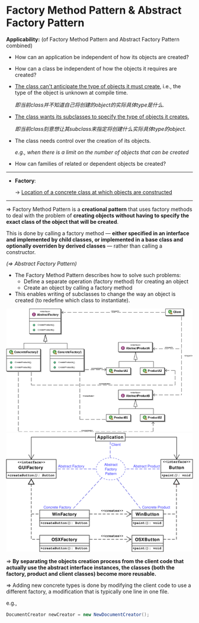 # Factory Method Pattern & Abstract Factory Pattern

**Applicability:** (of Factory Method Pattern and Abstract Factory Pattern combined)

- How can an application be independent of how its objects are created?

- How can a class be independent of how the objects it requires are created?

- <u>The class can't anticipate the type of objects it must create</u>, i.e., the type of the object is unknown at compile time.

  *即当前class并不知道自己将创建的object的实际具体type是什么.*

- <u>The class wants its subclasses to specify the type of objects it creates.</u>

  *即当前class刻意想让其subclass来指定将创建什么实际具体type的object.*

- The class needs control over the creation of its objects.

  *e.g., when there is a limit on the number of objects that can be created*

- How can families of related or dependent objects be created?

***

* **Factory**:

  -> <u>Location of a concrete class at which objects are constructed</u>

***

=> Factory Method Pattern is a **creational pattern** that uses factory methods to deal with the problem of **creating objects without having to specify the exact class of the object that will be created**.

This is done by calling a factory method — **either specified in an interface and implemented by child classes, or implemented in a base class and optionally overriden by derived classes** — rather than calling a constructor.

*(=> Abstract Factory Pattern)*

- The Factory Method Pattern describes how to solve such problems:
  - Define a separate operation (factory method) for creating an object
  - Create an object by calling a factory method
- This enables writing of subclasses to change the way an object is created (to redefine which class to instantiate).

<img src="https://github.com/Ziang-Lu/Software-Development-and-Design/blob/master/5-Design%20Patterns/1-Factory%20Method%20Pattern%20&%20Abstract%20Factory%20Pattern/factory_method_pattern.png?raw=true">

<img src="https://github.com/Ziang-Lu/Software-Development-and-Design/blob/master/5-Design%20Patterns/1-Factory%20Method%20Pattern%20&%20Abstract%20Factory%20Pattern/gui_example.png?raw=true">



=> **By separating the objects creation process from the client code that actually use the abstract interface instances, the classes (both the factory, product and client classes) become more reusable.**

=> Adding new concrete types is done by modifying the client code to use a different factory, a modification that is typically one line in one file.

e.g.,

```java
DocumentCreator newCreator = new NewDocumentCreator();
```

